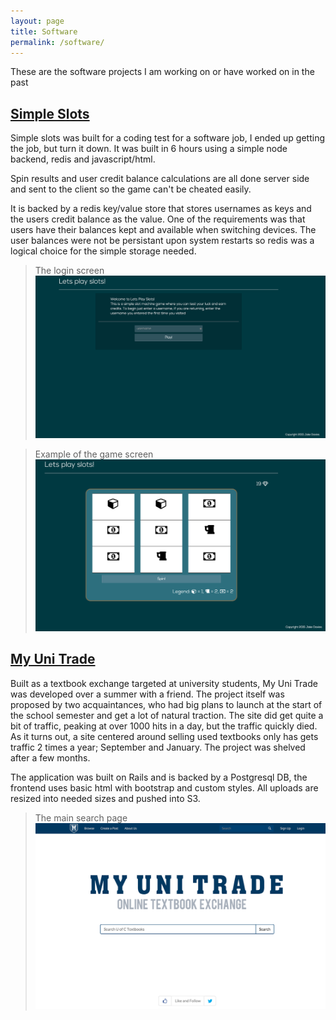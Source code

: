 ```yaml
---
layout: page
title: Software
permalink: /software/
---
```


These are the software projects I am working on or have worked on in the past

## [Simple Slots](http://simpleslots.herokuapp.com/)

Simple slots was built for a coding test for a software job, I ended up getting the job, but turn it down.
It was built in 6 hours using a simple node backend, redis and javascript/html.

Spin results and user credit balance calculations are all done server side and sent to the client so the game can't be cheated easily.

It is backed by a redis key/value store that stores usernames as keys and the users credit balance as the value.
One of the requirements was that users have their balances kept and available when switching devices.
The user balances were not be persistant upon system restarts so redis was a logical choice for the simple storage needed.

>The login screen
![Image of login screen](/images/login_screen.png)

>Example of the game screen
![Image of play screen](/images/play_screen.png)

## [My Uni Trade](http://myunitrade.com)

Built as a textbook exchange targeted at university students, My Uni Trade was developed over a summer with a friend.
The project itself was proposed by two acquaintances, who had big plans to launch at the start of the school semester and get a lot of natural traction.
The site did get quite a bit of traffic, peaking at over 1000 hits in a day, but the traffic quickly died. As it turns out, a site centered
around selling used textbooks only has gets traffic 2 times a year; September and January. The project was shelved after a few months.

The application was built on Rails and is backed by a Postgresql DB, the frontend uses basic html with bootstrap and custom styles.
All uploads are resized into needed sizes and pushed into S3.

>The main search page
![My Uni Trade Seach Screen](/images/mut.png)
